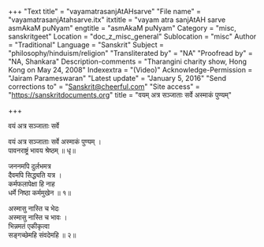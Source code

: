 +++
"Text title" = "vayamatrasanjAtAHsarve"
"File name" = "vayamatrasanjAtahsarve.itx"
itxtitle = "vayam atra sanjAtAH sarve asmAkaM puNyam"
engtitle = "asmAkaM puNyam"
Category = "misc, sanskritgeet"
Location = "doc_z_misc_general"
Sublocation = "misc"
Author = "Traditional"
Language = "Sanskrit"
Subject = "philosophy/hinduism/religion"
"Transliterated by" = "NA"
"Proofread by" = "NA, Shankara"
Description-comments = "Tharangini charity show, Hong Kong on May 24, 2008"
Indexextra = "(Video)"
Acknowledge-Permission = "Jairam Parameswaran"
"Latest update" = "January 5, 2016"
"Send corrections to" = "Sanskrit@cheerful.com"
"Site access" = "https://sanskritdocuments.org"
title = "वयम् अत्र सञ्जाताः सर्वे अस्माकं पुण्यम्"

+++
  
 वयं अत्र सञ्जाताः सर्वे   
  
वयं अत्र सञ्जाताः सर्वे अस्माकं पुण्यम् ।  
पावनराष्ट्रं भावय श्रेष्ठम् ॥ धृ॥  
  
जननमपि दुर्लभमत्र  
दैवमपि सिद्ध्यति यत्र ।  
कर्मफलापेक्षा हि नाह  
धर्मे निष्ठा कर्ममुखेन ॥ १॥  
  
अस्मासु नास्ति च भेदः  
अस्मासु नास्ति च भावः ।  
भिन्नमतं एकीकृत्वा  
सङ्गच्छेमहि संवदेमहि ॥ २॥  
  
  
  
  
